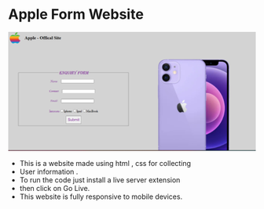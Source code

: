 # Apple Form Website
!['back'](./images/screenshort.png)
- This is a website made using html , css for collecting 
- User information .
- To run the code just install a live server extension
- then click on Go Live.
- This website is fully responsive to mobile devices.